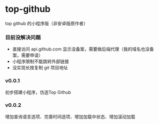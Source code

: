 # top-github
top github 的小程序版（非安卓版原作者）

### 目前没解决问题
* 直接访问 api.github.com 显示没备案，需要做后端代理（我的域名也没备案，需要申请）
* 小程序限制不能跳转外部链接
* 没实现长按复制 git 项目地址

### v0.0.1
初步搭建小程序，仿造Top Github

### v0.0.2
增加查询语言选项、完善时间选项、增加加载中状态、增加滚动加载
